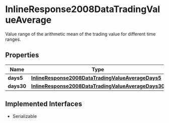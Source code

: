 

# InlineResponse2008DataTradingValueAverage

Value range of the arithmetic mean of the trading value for different time ranges.

## Properties

Name | Type | Description | Notes
------------ | ------------- | ------------- | -------------
**days5** | [**InlineResponse2008DataTradingValueAverageDays5**](InlineResponse2008DataTradingValueAverageDays5.md) |  |  [optional]
**days30** | [**InlineResponse2008DataTradingValueAverageDays30**](InlineResponse2008DataTradingValueAverageDays30.md) |  |  [optional]


## Implemented Interfaces

* Serializable


